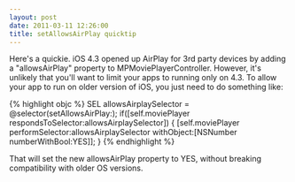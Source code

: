 ```yaml
---
layout: post
date: 2011-03-11 12:26:00 
title: setAllowsAirPlay quicktip
---
```


Here's a quickie. iOS 4.3 opened up AirPlay for 3rd party devices by adding a "allowsAirPlay" property to MPMoviePlayerController. However, it's unlikely that you'll want to limit your apps to running only on 4.3. To allow your app to run on older version of iOS, you just need to do something like:

{% highlight objc %}
SEL allowsAirplaySelector = @selector(setAllowsAirPlay:);
if([self.moviePlayer respondsToSelector:allowsAirplaySelector]) {
    [self.moviePlayer performSelector:allowsAirplaySelector 
        withObject:[NSNumber numberWithBool:YES]];
}
{% endhighlight %}

That will set the new allowsAirPlay property to YES, without breaking compatibility with older OS versions.